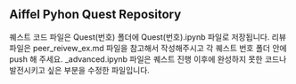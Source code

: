 ## Aiffel Pyhon Quest Repository

퀘스트 코드 파일은 Quest(번호) 폴더에 Quest(번호).ipynb 파일로 저장됩니다.
리뷰 파일은 peer_reivew_ex.md 파일을 참고해서 작성해주시고 각 퀘스트 번호 폴더 안에 push 해 주세요.
_advanced.ipynb 파일은 퀘스트 진행 이후에 완성하지 못한 코드나 발전시키고 싶은 부분을 수정한 파일입니다.
